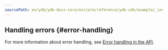 ```yaml
---
sourcePath: en/ydb/ydb-docs-core/en/core/reference/ydb-sdk/example/_includes/steps/50_error_handling.md
---
```

## Handling errors {#error-handling}

For more information about error handling, see [Error handling in the API](../../../error_handling.md).
